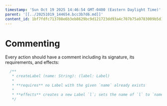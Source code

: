```yaml
---
timestamp: 'Sun Oct 19 2025 14:46:54 GMT-0400 (Eastern Daylight Time)'
parent: '[[../20251019_144654.bcc3b7d6.md]]'
content_id: 1bf7fdfc713708e6b3eb8629bc9d121723dd93a4c707b75a9783009b5d149df8
---
```


# Commenting

Every action should have a comment including its signature, its requirements, and effects:

```typescript
  /**
   * createLabel (name: String): (label: Label)
   *
   * **requires** no Label with the given `name` already exists
   *
   * **effects** creates a new Label `l`; sets the name of `l` to `name`; returns `l` as `label`
   */
```
